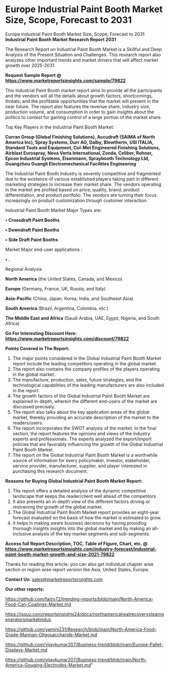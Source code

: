 # Europe Industrial Paint Booth Market Size, Scope, Forecast to 2031
 Europe Industrial Paint Booth Market Size, Scope, Forecast to 2031
<strong>Industrial Paint Booth Market Research Report 2031</strong>

The Research Report on Industrial Paint Booth Market is a Skillful and Deep Analysis of the Present Situation and Challenges. This research report also analyzes other important trends and market drivers that will affect market growth over 2025-2031.

<strong>Request Sample Report @ <a href=https://www.marketreportsinsights.com/sample/79822>https://www.marketreportsinsights.com/sample/79822</a></strong>

This Industrial Paint Booth market report aims to provide all the participants and the vendors will all the details about growth factors, shortcomings, threats, and the profitable opportunities that the market will present in the near future. The report also features the revenue share, industry size, production volume, and consumption in order to gain insights about the politics to contest for gaining control of a large portion of the market share.

Top Key Players in the Industrial Paint Booth Market:

<strong>Curran Group (Global Finishing Solutions), Accudraft (SAIMA of North America Inc), Spray Systems, Durr AG, Dalby, Blowtherm, USI ITALIA, Standard Tools and Equipment, Col-Met Engineered Finishing Solutions, Airblast Eurospray, Nova Verta International, Zonda, Celiber, Rohner, Epcon Industrial Systems, Eisenmann, Spraybooth Technology Ltd, Guangzhou Guangli Electromechanical Facilities Engineering</strong>

The Industrial Paint Booth Industry is severely competitive and fragmented due to the existence of various established players taking part in different marketing strategies to increase their market share. The vendors operating in the market are profiled based on price, quality, brand, product differentiation, and product portfolio. The vendors are turning their focus increasingly on product customization through customer interaction.

Industrial Paint Booth Market Major Types are:

<strong>• Crossdraft Paint Booths

• Downdraft Paint Booths

• Side Draft Paint Booths</strong>

Market Major end-user applications :

<strong>• .</strong>

Regional Analysis

</u><strong><b>North America</b></strong> (the United States, Canada, and Mexico)

<strong><b>Europe </b></strong>(Germany, France, UK, Russia, and Italy)

<strong><b>Asia-Pacific</b></strong> (China, Japan, Korea, India, and Southeast Asia)

<strong><b>South America</b></strong> (Brazil, Argentina, Colombia, etc.)

<strong><b>The Middle East and Africa</b></strong> (Saudi Arabia, UAE, Egypt, Nigeria, and South Africa)

<strong>Go For Interesting Discount Here: <a href=https://www.marketreportsinsights.com/discount/79822>https://www.marketreportsinsights.com/discount/79822</a></strong>

<strong>Points Covered in The Report:</strong>
<ol>
  <li>The major points considered in the Global Industrial Paint Booth Market report include the leading competitors operating in the global market.</li>
  <li>The report also contains the company profiles of the players operating in the global market.</li>
  <li>The manufacture, production, sales, future strategies, and the technological capabilities of the leading manufacturers are also included in the report.</li>
  <li>The growth factors of the Global Industrial Paint Booth Market are explained in-depth, wherein the different end-users of the market are discussed precisely.</li>
  <li>The report also talks about the key application areas of the global market, thereby providing an accurate description of the market to the readers/users.</li>
  <li>The report incorporates the SWOT analysis of the market. In the final section, the report features the opinions and views of the industry experts and professionals. The experts analyzed the export/import policies that are favorably influencing the growth of the Global Industrial Paint Booth Market.</li>
  <li>The report on the Global Industrial Paint Booth Market is a worthwhile source of information for every policymaker, investor, stakeholder, service provider, manufacturer, supplier, and player interested in purchasing this research document.</li>
</ol>
<strong>Reasons for Buying Global Industrial Paint Booth Market Report:</strong>

<ol>
  <li>The report offers a detailed analysis of the dynamic competitive landscape that keeps the reader/client well ahead of the competitors.</li>
  <li>It also presents an in-depth view of the different factors driving or restraining the growth of the global market.</li>
  <li>The Global Industrial Paint Booth Market report provides an eight-year forecast evaluated on the basis of how the market is estimated to grow.</li>
  <li>It helps in making aware business decisions by having providing thorough insights insights into the global market and by making an all-inclusive analysis of the key market segments and sub-segments.</li>
</ol>
<strong>Access full Report Description, TOC, Table of Figure, Chart, etc. @ <a href=https://www.marketreportsinsights.com/industry-forecast/industrial-paint-booth-market-growth-and-size-2021-79822>https://www.marketreportsinsights.com/industry-forecast/industrial-paint-booth-market-growth-and-size-2021-79822</a></strong>


Thanks for reading this article; you can also get individual chapter wise section or region wise report version like Asia, United States, Europe.

<strong>Contact Us:</strong>
sales@marketreportsinsights.com

<strong>Our other reports:</strong>

<a href=https://github.com/faizy72/trending-reports/blob/main/North-America-Food-Can-Coatings-Market.md>https://github.com/faizy72/trending-reports/blob/main/North-America-Food-Can-Coatings-Market.md</a>

<a href=https://issuu.com/reportsinsights24/docs/northamericaheatrecoverysteamgeneratorsmarketindus>https://issuu.com/reportsinsights24/docs/northamericaheatrecoverysteamgeneratorsmarketindus</a>

<a href=https://github.com/yamini231/Research/blob/main/North-America-Food-Grade-Mannan-Oligosaccharide-Market.md>https://github.com/yamini231/Research/blob/main/North-America-Food-Grade-Mannan-Oligosaccharide-Market.md</a>

<a href=https://github.com/vijaykumar207/Business-trend/blob/main/Europe-Pallet-Displays-Market.md>https://github.com/vijaykumar207/Business-trend/blob/main/Europe-Pallet-Displays-Market.md</a>

<a href=https://github.com/vijaykumar207/Business-trend/blob/main/North-America-Gouging-Electrodes-Market.md>https://github.com/vijaykumar207/Business-trend/blob/main/North-America-Gouging-Electrodes-Market.md</a>"
